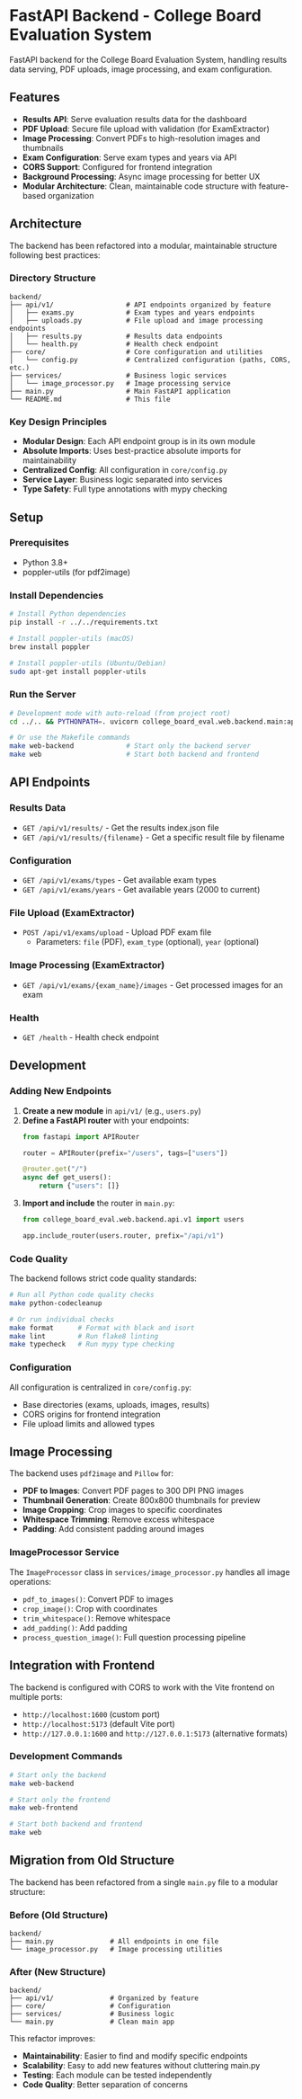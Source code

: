 # FastAPI Backend - College Board Evaluation System

FastAPI backend for the College Board Evaluation System, handling results data serving, PDF uploads, image processing, and exam configuration.

## Features

- **Results API**: Serve evaluation results data for the dashboard
- **PDF Upload**: Secure file upload with validation (for ExamExtractor)
- **Image Processing**: Convert PDFs to high-resolution images and thumbnails
- **Exam Configuration**: Serve exam types and years via API
- **CORS Support**: Configured for frontend integration
- **Background Processing**: Async image processing for better UX
- **Modular Architecture**: Clean, maintainable code structure with feature-based organization

## Architecture

The backend has been refactored into a modular, maintainable structure following best practices:

### Directory Structure
```
backend/
├── api/v1/                  # API endpoints organized by feature
│   ├── exams.py             # Exam types and years endpoints
│   ├── uploads.py           # File upload and image processing endpoints
│   ├── results.py           # Results data endpoints
│   └── health.py            # Health check endpoint
├── core/                    # Core configuration and utilities
│   └── config.py            # Centralized configuration (paths, CORS, etc.)
├── services/                # Business logic services
│   └── image_processor.py   # Image processing service
├── main.py                  # Main FastAPI application
└── README.md                # This file
```

### Key Design Principles
- **Modular Design**: Each API endpoint group is in its own module
- **Absolute Imports**: Uses best-practice absolute imports for maintainability
- **Centralized Config**: All configuration in `core/config.py`
- **Service Layer**: Business logic separated into services
- **Type Safety**: Full type annotations with mypy checking

## Setup

### Prerequisites

- Python 3.8+
- poppler-utils (for pdf2image)

### Install Dependencies

```bash
# Install Python dependencies
pip install -r ../../requirements.txt

# Install poppler-utils (macOS)
brew install poppler

# Install poppler-utils (Ubuntu/Debian)
sudo apt-get install poppler-utils
```

### Run the Server

```bash
# Development mode with auto-reload (from project root)
cd ../.. && PYTHONPATH=. uvicorn college_board_eval.web.backend.main:app --reload --host 0.0.0.0 --port 8000

# Or use the Makefile commands
make web-backend             # Start only the backend server
make web                     # Start both backend and frontend
```

## API Endpoints

### Results Data

- `GET /api/v1/results/` - Get the results index.json file
- `GET /api/v1/results/{filename}` - Get a specific result file by filename

### Configuration

- `GET /api/v1/exams/types` - Get available exam types
- `GET /api/v1/exams/years` - Get available years (2000 to current)

### File Upload (ExamExtractor)

- `POST /api/v1/exams/upload` - Upload PDF exam file
  - Parameters: `file` (PDF), `exam_type` (optional), `year` (optional)

### Image Processing (ExamExtractor)

- `GET /api/v1/exams/{exam_name}/images` - Get processed images for an exam

### Health

- `GET /health` - Health check endpoint

## Development

### Adding New Endpoints

1. **Create a new module** in `api/v1/` (e.g., `users.py`)
2. **Define a FastAPI router** with your endpoints:
   ```python
   from fastapi import APIRouter
   
   router = APIRouter(prefix="/users", tags=["users"])
   
   @router.get("/")
   async def get_users():
       return {"users": []}
   ```
3. **Import and include** the router in `main.py`:
   ```python
   from college_board_eval.web.backend.api.v1 import users
   
   app.include_router(users.router, prefix="/api/v1")
   ```

### Code Quality

The backend follows strict code quality standards:

```bash
# Run all Python code quality checks
make python-codecleanup

# Or run individual checks
make format      # Format with black and isort
make lint        # Run flake8 linting
make typecheck   # Run mypy type checking
```

### Configuration

All configuration is centralized in `core/config.py`:
- Base directories (exams, uploads, images, results)
- CORS origins for frontend integration
- File upload limits and allowed types

## Image Processing

The backend uses `pdf2image` and `Pillow` for:

- **PDF to Images**: Convert PDF pages to 300 DPI PNG images
- **Thumbnail Generation**: Create 800x800 thumbnails for preview
- **Image Cropping**: Crop images to specific coordinates
- **Whitespace Trimming**: Remove excess whitespace
- **Padding**: Add consistent padding around images

### ImageProcessor Service

The `ImageProcessor` class in `services/image_processor.py` handles all image operations:

- `pdf_to_images()`: Convert PDF to images
- `crop_image()`: Crop with coordinates
- `trim_whitespace()`: Remove whitespace
- `add_padding()`: Add padding
- `process_question_image()`: Full question processing pipeline

## Integration with Frontend

The backend is configured with CORS to work with the Vite frontend on multiple ports:
- `http://localhost:1600` (custom port)
- `http://localhost:5173` (default Vite port)
- `http://127.0.0.1:1600` and `http://127.0.0.1:5173` (alternative formats)

### Development Commands

```bash
# Start only the backend
make web-backend

# Start only the frontend
make web-frontend

# Start both backend and frontend
make web
```

## Migration from Old Structure

The backend has been refactored from a single `main.py` file to a modular structure:

### Before (Old Structure)
```
backend/
├── main.py              # All endpoints in one file
└── image_processor.py   # Image processing utilities
```

### After (New Structure)
```
backend/
├── api/v1/              # Organized by feature
├── core/                # Configuration
├── services/            # Business logic
└── main.py              # Clean main app
```

This refactor improves:
- **Maintainability**: Easier to find and modify specific endpoints
- **Scalability**: Easy to add new features without cluttering main.py
- **Testing**: Each module can be tested independently
- **Code Quality**: Better separation of concerns 